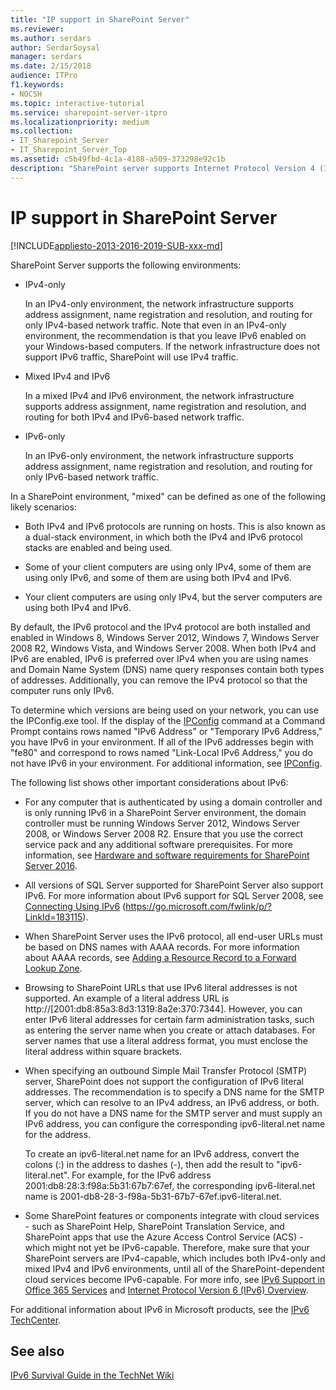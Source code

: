 ```yaml
---
title: "IP support in SharePoint Server"
ms.reviewer: 
ms.author: serdars
author: SerdarSoysal
manager: serdars
ms.date: 2/15/2018
audience: ITPro
f1.keywords:
- NOCSH
ms.topic: interactive-tutorial
ms.service: sharepoint-server-itpro
ms.localizationpriority: medium
ms.collection:
- IT_Sharepoint_Server
- IT_Sharepoint_Server_Top
ms.assetid: c5b49fbd-4c1a-4188-a509-373298e92c1b
description: "SharePoint server supports Internet Protocol Version 4 (IPv4) and Internet Protocol Version 6 (IPv6)."
---
```


# IP support in SharePoint Server

[!INCLUDE[appliesto-2013-2016-2019-SUB-xxx-md](../includes/appliesto-2013-2016-2019-SUB-xxx-md.md)]
  
SharePoint Server supports the following environments:
  
- IPv4-only
    
    In an IPv4-only environment, the network infrastructure supports address assignment, name registration and resolution, and routing for only IPv4-based network traffic. Note that even in an IPv4-only environment, the recommendation is that you leave IPv6 enabled on your Windows-based computers. If the network infrastructure does not support IPv6 traffic, SharePoint will use IPv4 traffic.
    
- Mixed IPv4 and IPv6
    
    In a mixed IPv4 and IPv6 environment, the network infrastructure supports address assignment, name registration and resolution, and routing for both IPv4 and IPv6-based network traffic.
    
- IPv6-only
    
    In an IPv6-only environment, the network infrastructure supports address assignment, name registration and resolution, and routing for only IPv6-based network traffic.
    
In a SharePoint environment, "mixed" can be defined as one of the following likely scenarios:
  
- Both IPv4 and IPv6 protocols are running on hosts. This is also known as a dual-stack environment, in which both the IPv4 and IPv6 protocol stacks are enabled and being used.
    
- Some of your client computers are using only IPv4, some of them are using only IPv6, and some of them are using both IPv4 and IPv6.
    
- Your client computers are using only IPv4, but the server computers are using both IPv4 and IPv6.
    
By default, the IPv6 protocol and the IPv4 protocol are both installed and enabled in Windows 8, Windows Server 2012, Windows 7, Windows Server 2008 R2, Windows Vista, and Windows Server 2008. When both IPv4 and IPv6 are enabled, IPv6 is preferred over IPv4 when you are using names and Domain Name System (DNS) name query responses contain both types of addresses. Additionally, you can remove the IPv4 protocol so that the computer runs only IPv6.
  
To determine which versions are being used on your network, you can use the IPConfig.exe tool. If the display of the [IPConfig](/previous-versions/windows/it-pro/windows-2000-server/cc940124(v=technet.10)) command at a Command Prompt contains rows named "IPv6 Address" or "Temporary IPv6 Address," you have IPv6 in your environment. If all of the IPv6 addresses begin with "fe80" and correspond to rows named "Link-Local IPv6 Address," you do not have IPv6 in your environment. For additional information, see [IPConfig](/previous-versions/windows/it-pro/windows-2000-server/cc940124(v=technet.10)).
  
The following list shows other important considerations about IPv6:
  
- For any computer that is authenticated by using a domain controller and is only running IPv6 in a SharePoint Server environment, the domain controller must be running Windows Server 2012, Windows Server 2008, or Windows Server 2008 R2. Ensure that you use the correct service pack and any additional software prerequisites. For more information, see [Hardware and software requirements for SharePoint Server 2016](hardware-and-software-requirements.md).
    
- All versions of SQL Server supported for SharePoint Server also support IPv6. For more information about IPv6 support for SQL Server 2008, see [Connecting Using IPv6](/previous-versions/sql/sql-server-2008/ms345359(v=sql.100)) (https://go.microsoft.com/fwlink/p/?LinkId=183115). 
    
- When SharePoint Server uses the IPv6 protocol, all end-user URLs must be based on DNS names with AAAA records. For more information about AAAA records, see [Adding a Resource Record to a Forward Lookup Zone](/previous-versions/windows/it-pro/windows-server-2008-R2-and-2008/cc816819(v=ws.10)).
    
- Browsing to SharePoint URLs that use IPv6 literal addresses is not supported. An example of a literal address URL is http://[2001:db8:85a3:8d3:1319:8a2e:370:7344]. However, you can enter IPv6 literal addresses for certain farm administration tasks, such as entering the server name when you create or attach databases. For server names that use a literal address format, you must enclose the literal address within square brackets.
    
- When specifying an outbound Simple Mail Transfer Protocol (SMTP) server, SharePoint does not support the configuration of IPv6 literal addresses. The recommendation is to specify a DNS name for the SMTP server, which can resolve to an IPv4 address, an IPv6 address, or both. If you do not have a DNS name for the SMTP server and must supply an IPv6 address, you can configure the corresponding ipv6-literal.net name for the address.
    
    To create an ipv6-literal.net name for an IPv6 address, convert the colons (:) in the address to dashes (-), then add the result to "ipv6-literal.net". For example, for the IPv6 address 2001:db8:28:3:f98a:5b31:67b7:67ef, the corresponding ipv6-literal.net name is 2001-db8-28-3-f98a-5b31-67b7-67ef.ipv6-literal.net.
    
- Some SharePoint features or components integrate with cloud services - such as SharePoint Help, SharePoint Translation Service, and SharePoint apps that use the Azure Access Control Service (ACS) - which might not yet be IPv6-capable. Therefore, make sure that your SharePoint servers are IPv4-capable, which includes both IPv4-only and mixed IPv4 and IPv6 environments, until all of the SharePoint-dependent cloud services become IPv6-capable. For more info, see [IPv6 Support in Office 365 Services](/office365/enterprise/ipv6-support) and [Internet Protocol Version 6 (IPv6) Overview](/previous-versions/windows/it-pro/windows-8.1-and-8/hh831730(v=ws.11)).

For additional information about IPv6 in Microsoft products, see the [IPv6 TechCenter](/previous-versions/windows/it-pro/windows-server-2008-R2-and-2008/dd379473(v=ws.10)).
  
## See also

[IPv6 Survival Guide in the TechNet Wiki](https://go.microsoft.com/fwlink/p/?LinkId=237480)
